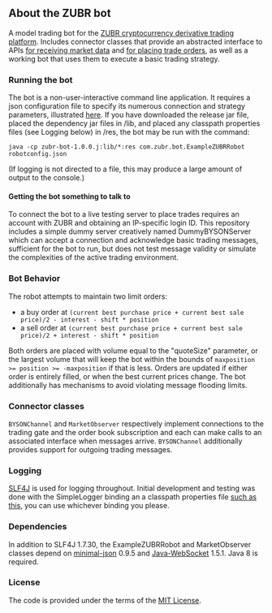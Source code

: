 ## About the ZUBR bot
A model trading bot for the [ZUBR cryptocurrency derivative trading platform](https://zubr.io/). Includes connector classes that provide an abstracted interface to APIs [for receiving market data](https://spec.zubr.io/#websocket-subscriptions) and [for placing trade orders](https://spec.zubr.io/#byson-trading-protocol), as well as a working bot that uses them to execute a basic trading strategy.
### Running the bot
The bot is a non-user-interactive command line application. It requires a json configuration file to specify its numerous connection and strategy parameters, illustrated [here](https://github.com/sterlinb/zubr-bot/wiki/Example-bot-configuration-file). If you have downloaded the release jar file, placed the dependency jar files in /lib, and placed any classpath properties files (see Logging below) in /res, the bot may be run with the command:
```
java -cp zubr-bot-1.0.0.j:lib/*:res com.zubr.bot.ExampleZUBRRobot robotconfig.json
```
(If logging is not directed to a file, this may produce a large amount of output to the console.)
#### Getting the bot something to talk to
To connect the bot to a live testing server to place trades requires an account with ZUBR and obtaining an IP-specific login ID. This repository includes a simple dummy server creatively named DummyBYSONServer which can accept a connection and acknowledge basic trading messages, sufficient for the bot to run, but does not test message validity or simulate the complexities of the active trading environment.
### Bot Behavior
The robot attempts to maintain two limit orders:
* a buy order at `(current best purchase price + current best sale price)/2 - interest - shift * position`
* a sell order at `(current best purchase price + current best sale price)/2 + interest - shift * position`

Both orders are placed with volume equal to the "quoteSize" parameter, or the largest volume that will keep the bot within the bounds of `maxposition >= position >= -maxposition` if that is less. Orders are updated if either order is entirely filled, or when the best current prices change. The bot additionally has mechanisms to avoid violating message flooding limits.
### Connector classes
`BYSONChannel` and `MarketObserver` respectively implement connections to the trading gate and the order book subscription and each can make calls to an associated interface when messages arrive. `BYSONChannel` additionally provides support for outgoing trading messages.
### Logging
[SLF4J](https://www.slf4j.org/) is used for logging throughout. Initial development and testing was done with the SimpleLogger binding an a classpath properties file [such as this](https://github.com/sterlinb/zubr-bot/wiki/Example-simplelogger.properties-file), you can use whichever binding you please.
### Dependencies
In addition to SLF4J 1.7.30, the ExampleZUBRRobot and MarketObserver classes depend on [minimal-json](https://github.com/ralfstx/minimal-json) 0.9.5 and [Java-WebSocket](https://github.com/TooTallNate/Java-WebSocket) 1.5.1. Java 8 is required.
### License
The code is provided under the terms of the [MIT License](http://opensource.org/licenses/MIT).
